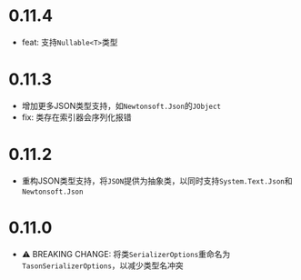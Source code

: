 # 0.11.4

* feat: 支持`Nullable<T>`类型

# 0.11.3

* 增加更多JSON类型支持，如`Newtonsoft.Json`的`JObject`
* fix: 类存在索引器会序列化报错

# 0.11.2

* 重构JSON类型支持，将`JSON`提供为抽象类，以同时支持`System.Text.Json`和`Newtonsoft.Json`

# 0.11.0

* ⚠️ BREAKING CHANGE: 将类`SerializerOptions`重命名为`TasonSerializerOptions`，以减少类型名冲突